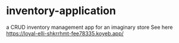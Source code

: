 # inventory-application
a CRUD inventory management app for an imaginary store
See here https://loyal-elli-shkrrhmt-fee78335.koyeb.app/
